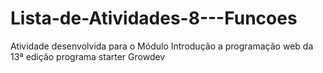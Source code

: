# Lista-de-Atividades-8---Funcoes

Atividade desenvolvida para o Módulo Introdução a programação web da 13ª edição programa starter Growdev
